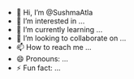 - 👋 Hi, I’m @SushmaAtla
- 👀 I’m interested in ...
- 🌱 I’m currently learning ...
- 💞️ I’m looking to collaborate on ...
- 📫 How to reach me ...
- 😄 Pronouns: ...
- ⚡ Fun fact: ...

<!---
SushmaAtla/SushmaAtla is a ✨ special ✨ repository because its `README.md` (this file) appears on your GitHub profile.
You can click the Preview link to take a look at your changes.
--->
